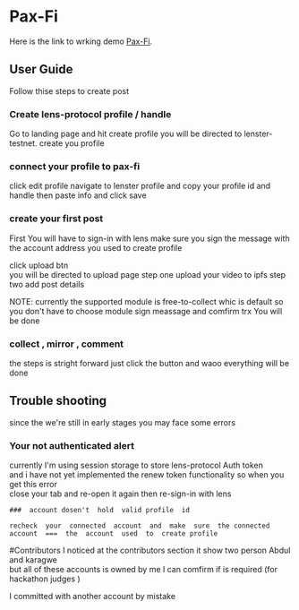 # Pax-Fi

Here  is the  link to  wrking  demo [Pax-Fi](https://pax-fi.vercel.app/).

## User Guide

Follow  thise  steps to create post

### Create lens-protocol  profile / handle

 Go  to  landing  page  and  hit  create  profile  you  will be  directed  to lenster-testnet.
  create  you  profile

### connect  your  profile  to  pax-fi
   click  edit profile
    navigate  to  lenster  profile   and  copy  your  profile  id  and  handle
     then  paste  info  and  click  save

### create  your  first  post

First  You  will have to  sign-in  with  lens 
make  sure  you  sign the  message  with  the  account  address you  used  to  create  profile 

 click  upload  btn  
 you  will be  directed  to  upload  page 
  step  one  upload your  video  to ipfs
   step two  add  post  details
   
   NOTE:  currently  the  supported  module  is  free-to-collect  whic  is  default  so  you  don't  have  to  choose  module
       sign   meassage  and comfirm trx   You  will be  done 
       
### collect , mirror ,   comment
 the steps  is  stright forward      just  click  the  button  and  waoo  everything  will be  done  

 ##  Trouble shooting  
   since  the  we're   still  in  early  stages  you  may  face  some  errors
   
   ###  Your  not  authenticated  alert
   
   currently  I'm  using  session storage  to  store  lens-protocol Auth  token     
   and  i  have  not  yet  implemented the renew token  functionality       so  when  you  get  this  error       
    close  your  tab and re-open it  again then  re-sign-in  with  lens
    
    ###  account dosen't  hold  valid profile  id 
    
    recheck  your  connected  account  and  make  sure  the connected  account  ===  the  account  used  to  create profile


  #Contributors
I noticed   at the contributors section  it show 
two person    Abdul and karagwe  
 but all of these accounts is owned by me 
  I can comfirm if is required (for hackathon judges )

I committed with another account by mistake 

